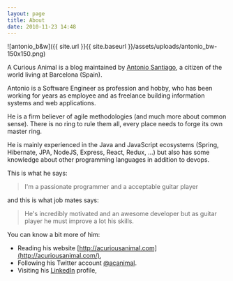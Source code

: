 ```yaml
---
layout: page
title: About
date: 2010-11-23 14:48
---
```


![antonio_b&w]({{ site.url }}{{ site.baseurl }}/assets/uploads/antonio_bw-150x150.png)

A Curious Animal is a blog maintained by [Antonio Santiago](http://acuriousanimal.com/), a citizen of the world living at Barcelona (Spain).

Antonio is a Software Engineer as profession and hobby, who has been working for years as employee and as freelance building information systems and web applications.

He is a firm believer of agile methodologies (and much more about common sense). There is no ring to rule them all, every place needs to forge its own master ring.

He is mainly experienced in the Java and JavaScript ecosystems (Spring, Hibernate, JPA, NodeJS, Express, React, Redux, ...) but also has some knowledge about other programming languages in addition to devops.

This is what he says:

> I'm a passionate programmer and a acceptable guitar player

and this is what job mates says:

> He's incredibly motivated and an awesome developer but as guitar player he must improve a lot his skills.

You can know a bit more of him:

* Reading his website [http://acuriousanimal.com](http://acuriousanimal.com/),
* Following his Twitter account [@acanimal](https://twitter.com/acanimal).
* Visiting his [LinkedIn](http://es.linkedin.com/pub/antonio-santiago/27/739/858) profile,
